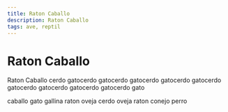 ```yaml
---
title: Raton Caballo
description: Raton Caballo
tags: ave, reptil
---
```


# Raton Caballo

Raton Caballo cerdo gatocerdo gatocerdo gatocerdo gatocerdo gatocerdo gatocerdo gatocerdo gatocerdo gatocerdo gato

caballo gato gallina raton oveja cerdo oveja raton conejo perro